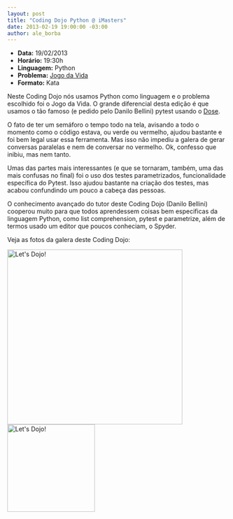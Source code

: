 ```yaml
---
layout: post
title: "Coding Dojo Python @ iMasters"
date: 2013-02-19 19:00:00 -03:00
author: ale_borba
---
```

+ **Data:** 19/02/2013
+ **Horário:** 19:30h
+ **Linguagem:** Python
+ **Problema:** [Jogo da Vida](http://dojopuzzles.com/problemas/exibe/jogo-da-vida/)
+ **Formato:** Kata

Neste Coding Dojo nós usamos Python como linguagem e o problema escolhido foi o Jogo da Vida. O grande diferencial desta edição é que usamos o tão famoso (e pedido pelo Danilo Bellini) pytest usando o [Dose](https://github.com/danilobellini/dose).

O fato de ter um semáforo o tempo todo na tela, avisando a todo o momento como o código estava, ou verde ou vermelho, ajudou bastante e foi bem legal usar essa ferramenta. Mas isso não impediu a galera de gerar conversas paralelas e nem de conversar no vermelho. Ok, confesso que inibiu, mas nem tanto.

Umas das partes mais interessantes (e que se tornaram, também, uma das mais confusas no final) foi o uso dos testes parametrizados, funcionalidade específica do Pytest. Isso ajudou bastante na criação dos testes, mas acabou confundindo um pouco a cabeça das pessoas.

O conhecimento avançado do tutor deste Coding Dojo (Danilo Bellini) cooperou muito para que todos aprendessem coisas bem especificas da linguagem Python, como list comprehension, pytest e parametrize, além de termos usado um editor que poucos conheciam, o Spyder.

Veja as fotos da galera deste Coding Dojo:


<img src="/wp-content/uploads/2013/02/imasters9-1.jpg" alt="Let's Dojo!" title="Let's Dojo!" width="400" heigh="200" class="thumbnail" />


<img src="/wp-content/uploads/2013/02/imasters9-2.jpg" alt="Let's Dojo!" title="Let's Dojo!" width="200" heigh="400" class="thumbnail" />
